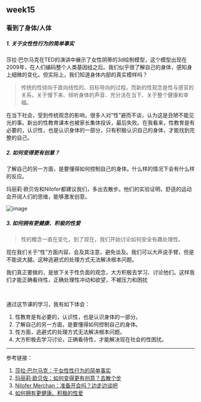 ## week15

### 看到了身体/人体

##### 1. 关于女性性行为的简单事实

莎拉·巴尔马克在TED的演讲中展示了女性阴蒂的3d绘制模型，这个模型出现在2009年，在人们编码整个人类基因组之后。我们似乎很了解自己的身体，感知身上细微的变化。但实际上，我们知道身体内部的真实模样吗？<br>

> 传统的性倾向于直向线性的、目标导向的过程。而新的性观念是性与感官的关系，关于慢下来、倾听身体的声音、充分活在当下、关于整个健康和幸福。

在当下社会，受到传统观念的影响，很多人对“性”避而不谈，认为这是丑陋不能见光的事。新出的性教育课本也被家长集体投诉，最后失败。在我看来，性教育是有必要的，认识性，也是认识身体的一部分，只有积极认识自己的身体，才能找到完整的自己。<br>

##### 2. 如何变得更有创意？

了解自己的另一方面，是要懂得如何控制自己的身体。什么样的情况下会有什么样的反应。<br>

玛丽莉·欧贝佐和Nilofer都建议我们，多出去散步。他们的实验证明，舒适的运动会开阔人们的思维，能够激发创意。<br>

![image](https://leeyukyup.github.io/TED_pages/15.png)

##### 3. 如何拥有更健康、积极的性爱

> 性的概念一直在变化，到了现在，我们开始讨论如何安全有趣处理性。

现在我们关于“性”方面内容，会及其注意，避免谈及。我们可以大声说手臂，但是不能说大腿。这种逃避式的处理方式无法解决根本问题。<br>

我们真正要做的，是放下关于性负面的观念，大方积极去学习、讨论他们。这样我们才能正确看待性，正确处理性冲动和欲望，不被压力和困扰

<br>

通过这节课的学习，我有如下体会：

1. 性教育是有必要的，认识性，也是认识身体的一部分。
2. 了解自己的另一方面，是要懂得如何控制自己的身体。
3. 性方面，逃避式的处理方式无法解决根本问题。
4. 大方积极去学习讨论，正确看待性，才能解决现在社会的性困扰。


---
参考链接：
1. [莎拉·巴尔马克：于女性性行为的简单事实](https://www.ted.com/talks/marily_oppezzo_want_to_be_more_creative_go_for_a_walk?&language=zh-cn)
2. [玛丽莉·欧贝佐：如何变得更有创意？去散个步](https://www.ted.com/talks/marily_oppezzo_want_to_be_more_creative_go_for_a_walk?&language=zh-cn)
3. [Nilofer Merchan：准备开会吗？边走边谈吧](https://www.ted.com/talks/sarah_barmak_the_uncomplicated_truth_about_women_s_sexuality?&language=zh-cn)
4. [如何拥有更健康、积极的性爱](https://www.ted.com/talks/tiffany_kagure_mugo_and_siphumeze_khundayi_how_to_have_a_healthier_positive_relationship_to_sex?&language=zh-cn)